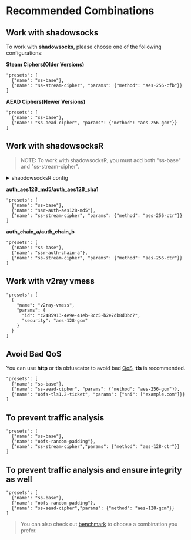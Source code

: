 # Recommended Combinations

## Work with shadowsocks

To work with **shadowsocks**, please choose one of the following configurations:

**Steam Ciphers(Older Versions)**

```
"presets": [
  {"name": "ss-base"},
  {"name": "ss-stream-cipher", "params": {"method": "aes-256-cfb"}}
]
```

**AEAD Ciphers(Newer Versions)**

```
"presets": [
  {"name": "ss-base"},
  {"name": "ss-aead-cipher", "params": {"method": "aes-256-gcm"}}
]
```

## Work with shadowsocksR

> NOTE: To work with shadowsocksR, you must add both "ss-base" and "ss-stream-cipher".

<details>
  <summary>shaodowsocksR config</summary>

  ```
  {
    ...
    "method": "aes-128-ctr",
    "protocol": "auth_aes128_md5",
    "protocol_param": "", // protocol_param must be empty
    "obfs": "plain", // obfs must be "plain"
    "obfs_param": "",
    ...
  }
  ```

</details>

**auth_aes128_md5/auth_aes128_sha1**

```
"presets": [
  {"name": "ss-base"},
  {"name": "ssr-auth-aes128-md5"},
  {"name": "ss-stream-cipher", "params": {"method": "aes-256-ctr"}}
]
```

**auth_chain_a/auth_chain_b**

```
"presets": [
  {"name": "ss-base"},
  {"name": "ssr-auth-chain-a"},
  {"name": "ss-stream-cipher", "params": {"method": "aes-256-ctr"}}
]
```

## Work with v2ray vmess

```
"presets": [
  {
    "name": "v2ray-vmess",
    "params": {
      "id": "c2485913-4e9e-41eb-8cc5-b2e7db8d3bc7",
      "security": "aes-128-gcm"
    }
  }
]
```

## Avoid Bad QoS

You can use **http** or **tls** obfuscator to avoid bad [QoS], **tls** is recommended.

```
"presets": [
  {"name": "ss-base"},
  {"name": "ss-aead-cipher", "params": {"method": "aes-256-gcm"}},
  {"name": "obfs-tls1.2-ticket", "params": {"sni": ["example.com"]}}
]
```

## To prevent traffic analysis

```
"presets": [
  {"name": "ss-base"},
  {"name": "obfs-random-padding"},
  {"name": "ss-stream-cipher","params": {"method": "aes-128-ctr"}}
]
```

## To prevent traffic analysis and ensure integrity as well

```
"presets": [
  {"name": "ss-base"},
  {"name": "obfs-random-padding"},
  {"name": "ss-aead-cipher","params": {"method": "aes-128-gcm"}}
]
```

> You can also check out [benchmark] to choose a combination you prefer.

[QoS]: https://en.wikipedia.org/wiki/Quality_of_service
[benchmark]: ../benchmark/README.md
